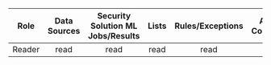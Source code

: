|  Role  | Data Sources | Security Solution ML Jobs/Results | Lists | Rules/Exceptions | Actions Connectors | Signals/Alerts |
| :----: | :----------: | :-------------------------------: | :---: | :--------------: | :----------------: | :------------: |
| Reader |     read     |               read                | read  |       read       |        read        |      read      |
